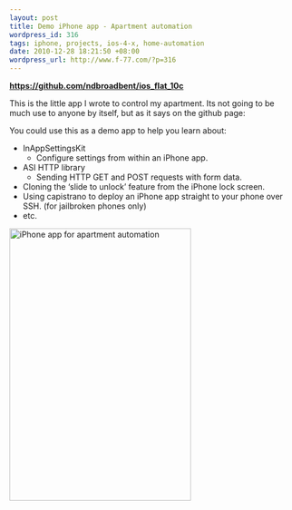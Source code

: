 ```yaml
--- 
layout: post
title: Demo iPhone app - Apartment automation
wordpress_id: 316
tags: iphone, projects, ios-4-x, home-automation
date: 2010-12-28 18:21:50 +08:00
wordpress_url: http://www.f-77.com/?p=316
---
```

<a href="https://github.com/ndbroadbent/ios_flat_10c"><strong>https://github.com/ndbroadbent/ios_flat_10c</strong></a>

This is the little app I wrote to control my apartment. Its not going to be much use to anyone by itself, but as it says on the github page:

You could use this as a demo app to help you learn about:
<ul>
	<li>InAppSettingsKit
<ul>
	<li>Configure settings from within an iPhone app.</li>
</ul>
</li>
	<li>ASI HTTP library
<ul>
	<li>Sending HTTP GET and POST requests with form data.</li>
</ul>
</li>
	<li>Cloning the ‘slide to unlock’ feature from the iPhone lock screen.</li>
	<li>Using capistrano to deploy an iPhone app straight to your phone over SSH. (for jailbroken phones only)</li>
	<li>etc.</li>
</ul>
<a href="http://www.f-77.com/wp-content/uploads/2010/12/photo3.png"><img class="aligncenter size-full wp-image-317" title="iPhone app for apartment automation" src="http://www.f-77.com/wp-content/uploads/2010/12/photo3.png" alt="iPhone app for apartment automation" width="320" height="480" /></a>
